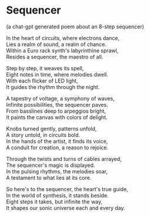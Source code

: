 # Sequencer
(a chat-gpt generated poem about an 8-step sequencer)

In the heart of circuits, where electrons dance,<br>
Lies a realm of sound, a realm of chance.<br>
Within a Euro rack synth's labyrinthine sprawl,<br>
Resides a sequencer, the maestro of all.

Step by step, it weaves its spell,<br>
Eight notes in time, where melodies dwell.<br>
With each flicker of LED light,<br>
It guides the rhythm through the night.

A tapestry of voltage, a symphony of waves,<br>
Infinite possibilities, the sequencer paves.<br>
From basslines deep to arpeggios bright,<br>
It paints the canvas with colors of delight.

Knobs turned gently, patterns unfold,<br>
A story untold, in circuits bold.<br>
In the hands of the artist, it finds its voice,<br>
A conduit for creation, a reason to rejoice.

Through the twists and turns of cables arrayed,<br>
The sequencer's magic is displayed.<br>
In the pulsing rhythms, the melodies soar,<br>
A testament to what lies at its core.

So here's to the sequencer, the heart's true guide,<br>
In the world of synthesis, it stands beside.<br>
Eight steps it takes, but infinite the way,<br>
It shapes our sonic universe each and every day.